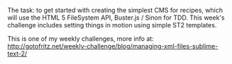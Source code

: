 The task: to get started with creating the simplest CMS for recipes, which will use the HTML 5 FileSystem API, Buster.js / Sinon for TDD. This week's challenge includes setting things in motion using simple ST2 templates.

This is one of my weekly challenges, more info at: http://gotofritz.net/weekly-challenge/blog/managing-xml-files-sublime-text-2/

